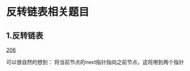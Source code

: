 # 反转链表相关题目

## 1.反转链表

[206](https://leetcode.cn/problems/reverse-linked-list/description/)

可以很自然的想到：
	   将当前节点的next指针指向之前节点，这将用到两个指针
		
